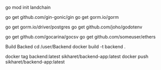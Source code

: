 go mod init landchain

go get github.com/gin-gonic/gin
go get gorm.io/gorm

go get gorm.io/driver/postgres
go get github.com/joho/godotenv

go get github.com/gocarina/gocsv
go get github.com/someuser/ethers


Build Backed
cd /user/Backend
docker build -t backend .

docker tag backend:latest sikharet/backend-app:latest
docker push sikharet/backend-app:latest
